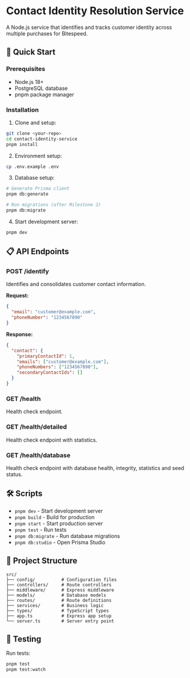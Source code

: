 # Contact Identity Resolution Service

A Node.js service that identifies and tracks customer identity across multiple purchases for Bitespeed.

## 🚀 Quick Start

### Prerequisites
- Node.js 18+
- PostgreSQL database
- pnpm package manager

### Installation

1. Clone and setup:
```bash
git clone <your-repo>
cd contact-identity-service
pnpm install
```

2. Environment setup:
```bash
cp .env.example .env

```

3. Database setup:
```bash
# Generate Prisma client
pnpm db:generate

# Run migrations (after Milestone 2)
pnpm db:migrate
```

4. Start development server:
```bash
pnpm dev
```

## 📋 API Endpoints

### POST /identify
Identifies and consolidates customer contact information.

**Request:**
```json
{
  "email": "customer@example.com",
  "phoneNumber": "1234567890"
}
```

**Response:**
```json
{
  "contact": {
    "primaryContactId": 1,
    "emails": ["customer@example.com"],
    "phoneNumbers": ["1234567890"],
    "secondaryContactIds": []
  }
}
```

### GET /health
Health check endpoint.

### GET /health/detailed
Health check endpoint with statistics.

### GET /health/database
Health check endpoint with database health, integrity, statistics and seed status.

## 🛠️ Scripts

- `pnpm dev` - Start development server
- `pnpm build` - Build for production
- `pnpm start` - Start production server
- `pnpm test` - Run tests
- `pnpm db:migrate` - Run database migrations
- `pnpm db:studio` - Open Prisma Studio

## 📁 Project Structure

```
src/
├── config/          # Configuration files
├── controllers/     # Route controllers
├── middleware/      # Express middleware
├── models/          # Database models
├── routes/          # Route definitions
├── services/        # Business logic
├── types/           # TypeScript types
├── app.ts           # Express app setup
└── server.ts        # Server entry point
```

## 🧪 Testing

Run tests:
```bash
pnpm test
pnpm test:watch
```




